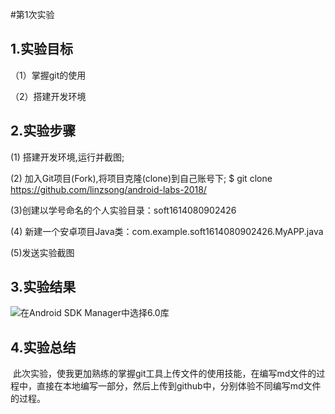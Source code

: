 #第1次实验
  
## 1.实验目标
 （1）掌握git的使用
 
 （2）搭建开发环境

## 2.实验步骤
(1) 搭建开发环境,运行并截图;

(2) 加入Git项目(Fork),将项目克隆(clone)到自己账号下;
$ git clone https://github.com/linzsong/android-labs-2018/

(3)创建以学号命名的个人实验目录：soft1614080902426

(4) 新建一个安卓项目Java类：com.example.soft1614080902426.MyAPP.java

(5)发送实验截图

## 3.实验结果
![在Android SDK Manager中选择6.0库](https://github.com/Linzsong/android-labs-2018/blob/master/soft1614080902426/soft1614080902426.PNG?raw=true)

## 4.实验总结
  此次实验，使我更加熟练的掌握git工具上传文件的使用技能，在编写md文件的过程中，直接在本地编写一部分，然后上传到github中，分别体验不同编写md文件的过程。
